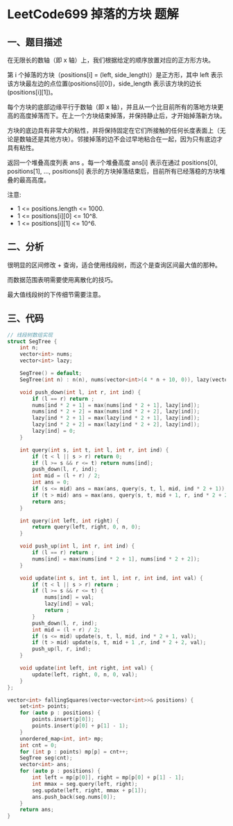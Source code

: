 # LeetCode699 掉落的方块 题解

## 一、题目描述

在无限长的数轴（即 x 轴）上，我们根据给定的顺序放置对应的正方形方块。

第 i 个掉落的方块（positions[i] = (left, side_length)）是正方形，其中 left 表示该方块最左边的点位置(positions[i][0])，side_length 表示该方块的边长(positions[i][1])。

每个方块的底部边缘平行于数轴（即 x 轴），并且从一个比目前所有的落地方块更高的高度掉落而下。在上一个方块结束掉落，并保持静止后，才开始掉落新方块。

方块的底边具有非常大的粘性，并将保持固定在它们所接触的任何长度表面上（无论是数轴还是其他方块）。邻接掉落的边不会过早地粘合在一起，因为只有底边才具有粘性。

返回一个堆叠高度列表 ans 。每一个堆叠高度 ans[i] 表示在通过 positions[0], positions[1], ..., positions[i] 表示的方块掉落结束后，目前所有已经落稳的方块堆叠的最高高度。

注意:

+ 1 <= positions.length <= 1000.
+ 1 <= positions[i][0] <= 10^8.
+ 1 <= positions[i][1] <= 10^6.



## 二、分析

很明显的区间修改 + 查询，适合使用线段树，而这个是查询区间最大值的那种。

而数据范围表明需要使用离散化的技巧。

最大值线段树的下传细节需要注意。



## 三、代码

```c++
// 线段树数组实现
struct SegTree {
    int n;
    vector<int> nums;
    vector<int> lazy;

    SegTree() = default;
    SegTree(int n) : n(n), nums(vector<int>(4 * n + 10, 0)), lazy(vector<int>(4 * n + 10, 0)) {}

    void push_down(int l, int r, int ind) {
        if (l == r) return ;
        nums[ind * 2 + 1] = max(nums[ind * 2 + 1], lazy[ind]);
        nums[ind * 2 + 2] = max(nums[ind * 2 + 2], lazy[ind]);
        lazy[ind * 2 + 1] = max(lazy[ind * 2 + 1], lazy[ind]);
        lazy[ind * 2 + 2] = max(lazy[ind * 2 + 2], lazy[ind]);
        lazy[ind] = 0;
    }

    int query(int s, int t, int l, int r, int ind) {
        if (t < l || s > r) return 0;
        if (l >= s && r <= t) return nums[ind];
        push_down(l, r, ind);
        int mid = (l + r) / 2;
        int ans = 0;
        if (s <= mid) ans = max(ans, query(s, t, l, mid, ind * 2 + 1));
        if (t > mid) ans = max(ans, query(s, t, mid + 1, r, ind * 2 + 2));
        return ans;
    }

    int query(int left, int right) {
        return query(left, right, 0, n, 0);
    }

    void push_up(int l, int r, int ind) {
        if (l == r) return ;
        nums[ind] = max(nums[ind * 2 + 1], nums[ind * 2 + 2]);
    }

    void update(int s, int t, int l, int r, int ind, int val) {
        if (t < l || s > r) return ;
        if (l >= s && r <= t) {
            nums[ind] = val;
            lazy[ind] = val;
            return ;
        }
        push_down(l, r, ind);
        int mid = (l + r) / 2;
        if (s <= mid) update(s, t, l, mid, ind * 2 + 1, val);
        if (t > mid) update(s, t, mid + 1 ,r, ind * 2 + 2, val);
        push_up(l, r, ind);
    }

    void update(int left, int right, int val) {
        update(left, right, 0, n, 0, val);
    }
};

vector<int> fallingSquares(vector<vector<int>>& positions) {
    set<int> points;
    for (auto p : positions) {
        points.insert(p[0]);
        points.insert(p[0] + p[1] - 1);
    }
    unordered_map<int, int> mp;
    int cnt = 0;
    for (int p : points) mp[p] = cnt++;
    SegTree seg(cnt);
    vector<int> ans;
    for (auto p : positions) {
        int left = mp[p[0]], right = mp[p[0] + p[1] - 1];
        int mmax = seg.query(left, right);
        seg.update(left, right, mmax + p[1]);
        ans.push_back(seg.nums[0]);
    }
    return ans;
}
```

